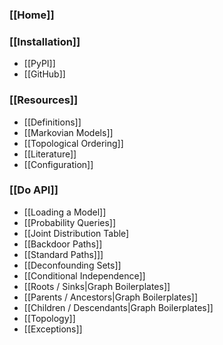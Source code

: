 ### [[Home]]

### [[Installation]]
* [[PyPI]]
* [[GitHub]]

### [[Resources]]
* [[Definitions]]
* [[Markovian Models]]
* [[Topological Ordering]]
* [[Literature]]
* [[Configuration]]

### [[Do API]]
* [[Loading a Model]]
* [[Probability Queries]]
* [[Joint Distribution Table]
* [[Backdoor Paths]]
* [[Standard Paths]]]
* [[Deconfounding Sets]]
* [[Conditional Independence]]
* [[Roots / Sinks|Graph Boilerplates]]
* [[Parents / Ancestors|Graph Boilerplates]]
* [[Children / Descendants|Graph Boilerplates]]
* [[Topology]]
* [[Exceptions]]
